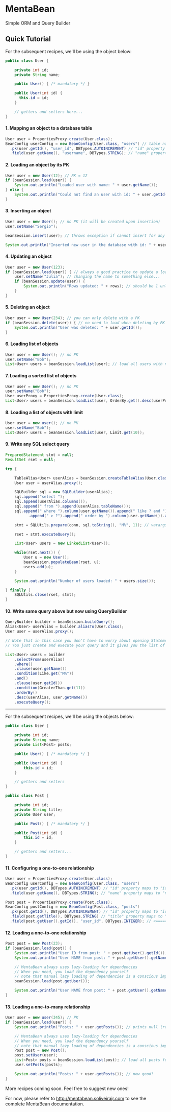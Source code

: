 # MentaBean
Simple ORM and Query Builder

## Quick Tutorial

For the subsequent recipes, we'll be using the object below:
```Java
public class User {

	private int id;
	private String name;

	public User() { /* mandatory */ }

	public User(int id) {
	  this.id = id;
	}

	// getters and setters here...
}
```

#### 1. Mapping an object to a database table
```Java
User user = PropertiesProxy.create(User.class);
BeanConfig userConfig = new BeanConfig(User.class, "users") // table name is "users"
  .pk(user.getId(), "user_id", DBTypes.AUTOINCREMENT) // "id" property maps to "user_id" column
  .field(user.getName(), "username", DBTypes.STRING); // "name" property maps to "username" column
```

#### 2. Loading an object by its PK
```Java
User user = new User(12); // PK = 12
if (beanSession.load(user)) {
	System.out.println("Loaded user with name: " + user.getName());
} else {
	System.out.println("Could not find an user with id: " + user.getId());
}
```

#### 3. Inserting an object
```Java
User user = new User(); // no PK (it will be created upon insertion)
user.setName("Sergio");

beanSession.insert(user); // throws exception if cannot insert for any reason

System.out.println("Inserted new user in the database with id: " + user.getId());
```

#### 4. Updating an object
```Java
User user = new User(123);
if (beanSession.load(user)) { // always a good practice to update a loaded object
	user.setName("Julia"); // changing the name to something else...
	if (beanSession.update(user)) {
		System.out.println("Rows updated: " + rows); // should be 1 unless the name was already "Julia"
	}
}
```

#### 5. Deleting an object
```Java
User user = new User(234); // you can only delete with a PK
if (beanSession.delete(user)) { // no need to load when deleting by PK
	System.out.println("User was deleted: " + user.getId());
}
```
#### 6. Loading list of objects
```Java
User user = new User(); // no PK
user.setName("Bob");
List<User> users = beanSession.loadList(user); // load all users with name "Bob"
```

#### 7. Loading a sorted list of objects
```Java
User user = new User(); // no PK
user.setName("Bob");
User userProxy = PropertiesProxy.create(User.class);
List<User> users = beanSession.loadList(user, OrderBy.get().desc(userProxy.getId()));
```

#### 8. Loading a list of objects with limit
```Java
User user = new user(); // no PK
user.setName("Bob");
List<User> users = beanSession.loadList(user, Limit.get(10));
```

#### 9. Write any SQL select query
```Java
PreparedStatement stmt = null;
ResultSet rset = null;

try {

    TableAlias<User> userAlias = beanSession.createTableAlias(User.class);
    User user = userAlias.proxy();

    SQLBuilder sql = new SQLBuilder(userAlias);
    sql.append("select ");
    sql.append(userAlias.columns());
    sql.append(" from ").append(userAlias.tableName());
    sql.append(" where ").column(user.getName()).append(" like ? and ").column(user.getId())
		  .append(" > ?").append(" order by ").column(user.getName()).append(" desc");

    stmt = SQLUtils.prepare(conn, sql.toString(), "M%", 11); // varargs for params

    rset = stmt.executeQuery();

    List<User> users = new LinkedList<User>();

    while(rset.next()) {
        User u = new User();
        beanSession.populateBean(rset, u);
        users.add(u);
    }

    System.out.println("Number of users loaded: " + users.size());

} finally {
    SQLUtils.close(rset, stmt);
}
```

#### 10. Write same query above but now using QueryBuilder
```Java
QueryBuilder builder = beanSession.buildQuery();
Alias<User> userAlias = builder.aliasTo(User.class);
User user = userAlias.proxy();

// Note that in this case you don't have to worry about opening Statements/ResultSets.
// You just create and execute your query and it gives you the list of objects you want.

List<User> users = builder
	.selectFrom(userAlias)
	.where()
	.clause(user.getName())
	.condition(Like.get("M%"))
	.and()
	.clause(user.getId())
	.condition(GreaterThan.get(11))
	.orderBy()
	.desc(userAlias, user.getName())
	.executeQuery();
```

***
For the subsequent recipes, we'll be using the objects below:
```Java
public class User {

	private int id;
	private String name;
	private List<Post> posts;

	public User() { /* mandatory */ }

	public User(int id) {
		this.id = id;
	}

	// getters and setters
}

public class Post {

	private int id;
	private String title;
	private User user;

	public Post() { /* mandatory */ }

	public Post(int id) {
		this.id = id;
	}

	// getters and setters...
}
```

#### 11. Configuring a one-to-one relationship
```Java
User user = PropertiesProxy.create(User.class);
BeanConfig userConfig = new BeanConfig(User.class, "users")
  .pk(user.getId(), DBTypes.AUTOINCREMENT) // "id" property maps to "id" column
  .field(user.getName(), DBTypes.STRING); // "name" property maps to "name" column

Post post = PropertiesProxy.create(Post.class);
BeanConfig postConfig = new BeanConfig(Post.class, "posts")
  .pk(post.getId(), DBTypes.AUTOINCREMENT) // "id" property maps to "id" column
  .field(post.getTitle(), DBTypes.STRING) // "title" property maps to "title" column
  .field(post.getUser().getId(), "user_id", DBTypes.INTEGER); // <===== user_id is the FK column linked to the User PK
```

#### 12. Loading a one-to-one relationship
```Java
Post post = new Post(23);
if (beanSession.load(post)) {
	System.out.println("User ID from post: " + post.getUser().getId()); // works
	System.out.println("User NAME from post: " + post.getUser().getName()); // prints null

	// MentaBean always uses lazy-loading for dependencies
	// When you need, you load the dependency yourself
	// note that manual lazy loading of dependencies is a conscious implementation decision
	beanSession.load(post.getUser());

	System.out.println("User NAME from post: " + post.getUser().getName()); // now good!
}
```

#### 13. Loading a one-to-many relationship
```Java
User user = new user(345); // PK
if (beanSession.load(user)) {
	System.out.println("Posts: " + user.getPosts()); // prints null (remember lazy-loading)

	// MentaBean always uses lazy-loading for dependencies
	// When you need, you load the dependency yourself
	// note that manual lazy loading of dependencies is a conscious implementation decision
	Post post = new Post();
	post.setUser(user);
	List<Post> posts = beanSession.loadList(post); // load all posts for this user
	user.setPosts(posts);

	System.out.println("Posts: " + user.getPosts()); // now good!
}
```

More recipes coming soon. Feel free to suggest new ones!

For now, please refer to http://mentabean.soliveirajr.com to see the complete MentaBean documentation.
